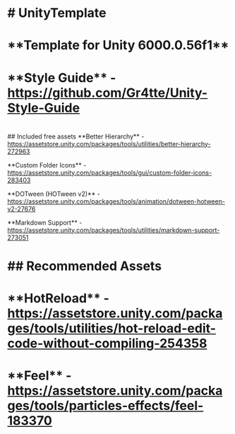 # \# UnityTemplate

# \*\*Template for Unity 6000.0.56f1\*\*

# \*\*Style Guide\*\* - https://github.com/Gr4tte/Unity-Style-Guide

# 

\## Included free assets
\*\*Better Hierarchy\*\* - https://assetstore.unity.com/packages/tools/utilities/better-hierarchy-272963

\*\*Custom Folder Icons\*\* - https://assetstore.unity.com/packages/tools/gui/custom-folder-icons-283403

\*\*DOTween (HOTween v2)\*\* - https://assetstore.unity.com/packages/tools/animation/dotween-hotween-v2-27676

\*\*Markdown Support\*\* - https://assetstore.unity.com/packages/tools/utilities/markdown-support-273051



# \## Recommended Assets

# \*\*HotReload\*\* - https://assetstore.unity.com/packages/tools/utilities/hot-reload-edit-code-without-compiling-254358

# \*\*Feel\*\* - https://assetstore.unity.com/packages/tools/particles-effects/feel-183370

